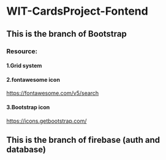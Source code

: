 # WIT-CardsProject-Fontend

## This is the branch of Bootstrap
### Resource:
#### 1.Grid system
#### 2.fontawesome icon
https://fontawesome.com/v5/search
#### 3.Bootstrap icon
https://icons.getbootstrap.com/
## This is the branch of firebase (auth and database)
